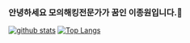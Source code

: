 ### 안녕하세요 모의해킹전문가가 꿈인 이종원입니다.👋

<!--
**Lee-jong-won/Jongternalsunshine** is a ✨ _special_ ✨ repository because its `README.md` (this file) appears on your GitHub profile.
Here are some ideas to get you started:
- 🔭 I’m currently working on ...
- 🌱 I’m currently learning ...
- 👯 I’m looking to collaborate on ...
- 🤔 I’m looking for help with ...
- 💬 Ask me about ...
- 📫 How to reach me: ...
- 😄 Pronouns: ...
- ⚡ Fun fact: ...
-->
[![github stats](https://github-readme-stats.vercel.app/api?username=Lee-jong-won&show_icons=true&hide_border=true)](https://github.com/Lee-jong-won)
[![Top Langs](https://github-readme-stats.vercel.app/api/top-langs/?username=Lee-jong-won&layout=compact)](https://github.com/Lee-jong-won)
